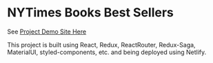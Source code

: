 # NYTimes Books Best Sellers

See [Project Demo Site Here](https://nytimes-books-best-sellers.netlify.app/)

This project is built using React, Redux, ReactRouter, Redux-Saga, MaterialUI, styled-components, etc. and being deployed using Netlify.
